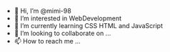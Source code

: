 - 👋 Hi, I’m @mimi-98
- 👀 I’m interested in WebDevelopment 
- 🌱 I’m currently learning CSS HTML and JavaScript
- 💞️ I’m looking to collaborate on ...
- 📫 How to reach me ...

<!---
mimi-98/mimi-98 is a ✨ special ✨ repository because its `README.md` (this file) appears on your GitHub profile.
You can click the Preview link to take a look at your changes.
--->

